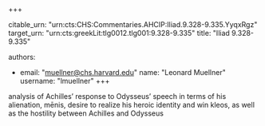 +++


citable_urn: "urn:cts:CHS:Commentaries.AHCIP:Iliad.9.328-9.335.YyqxRgz"
target_urn: "urn:cts:greekLit:tlg0012.tlg001:9.328-9.335"
title: "Iliad 9.328-9.335"

authors:
- email: "muellner@chs.harvard.edu"
  name: "Leonard Muellner"
  username: "lmuellner"
+++

<p>analysis of Achilles’ response to Odysseus’ speech in terms of his alienation, mēnis, desire to realize his heroic identity and win kleos, as well as the hostility between Achilles and Odysseus</p>